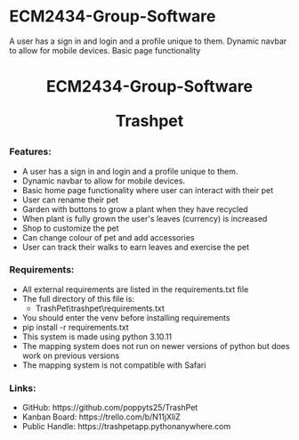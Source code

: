 # ECM2434-Group-Software
A user has a sign in and login and a profile unique to them.
Dynamic navbar to allow for mobile devices.
Basic page functionality
<div align="center">
<h1 >ECM2434-Group-Software<p>Trashpet </h1>
</div>
<h3> Features:</h3>
<ul>
<li>A user has a sign in and login and a profile unique to them.
<li>Dynamic navbar to allow for mobile devices.
<li>Basic home page functionality where user can interact with their pet
<li>User can rename their pet
<li>Garden with buttons to grow a plant when they have recycled
<li>When plant is fully grown the user's leaves (currency) is increased
<li>Shop to customize the pet
<li>Can change colour of pet and add accessories
<li>User can track their walks to earn leaves and exercise the pet
</ul>
<h3> Requirements:</h3>
<ul>
  <li> All external requirements are listed in the requirements.txt file</li>
  <li>The full directory of this file is:
  <ul><li>TrashPet\trashpet\requirements.txt</li></ul>
  </li>
  <li>You should enter the venv before installing requirements</li>
  <li>pip install -r requirements.txt</li>
  <li>This system is made using python 3.10.11</li>
  <li> The mapping system does not run on newer versions of python but does work on previous versions</li>
  <li> The mapping system is not compatible with Safari</li>
</ul>
<h3> Links:</h3>
<ul>
<li>GitHub: https://github.com/poppyts25/TrashPet
<li>Kanban Board: https://trello.com/b/N11jXliZ 
<li>Public Handle: https://trashpetapp.pythonanywhere.com</li>
</ul>
